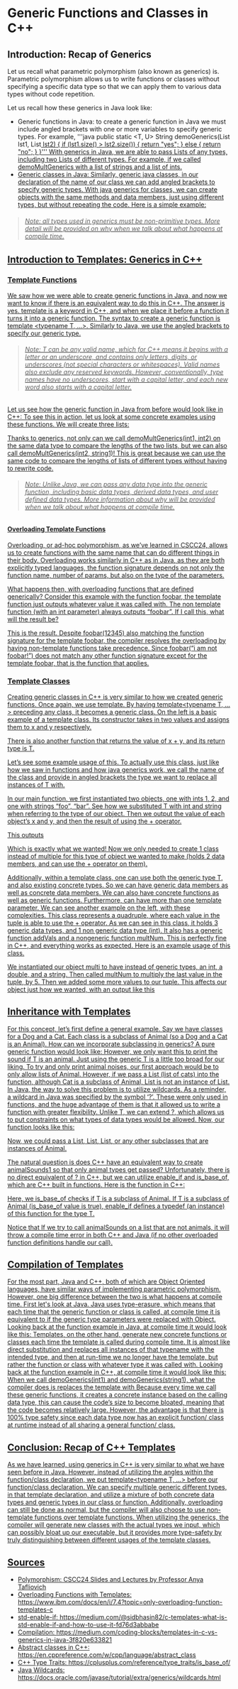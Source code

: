 # Generic Functions and Classes in C++

## Introduction: Recap of Generics

Let us recall what parametric polymorphism (also known as generics) is. Parametric polymorphism allows us to write functions or classes without specifying a specific data type so that we can apply them to various data types without code repetition. 

Let us recall how these generics in Java look like:
- Generic functions in Java: to create a generic function in Java we must include angled brackets with one or more variables to specify generic types. For example, '''java public static <T, U> String demoGenerics(List<T> lst1, List<U> lst2) {
        if (lst1.size() > lst2.size()) {
            return "yes";
        } else {
            return "no";
        }
    }''' With generics in Java, we are able to pass Lists of any types, including two Lists of different types. For example, if we called demoMultGenerics with a list of strings and a list of ints.
- Generic classes in Java: Similarly, generic java classes, in our declaration of the name of our class we can add angled brackets to specify generic types. With java generics for classes, we can create objects with the same methods and data members, just using different types, but without repeating the code. Here is a simple example:

>###### *Note: all types used in generics must be non-primitive types. More detail will be provided on why when we talk about what happens at compile time.*

## Introduction to Templates: Generics in C++

### Template Functions

We saw how we were able to create generic functions in Java, and now we want to know if there is an equivalent way to do this in C++. The answer is yes. template is a keyword in C++, and when we place it before a function it turns it into a generic function. The syntax to create a generic function is template <typename T, …>. Similarly to Java, we use the angled brackets to specify our generic type. 

>###### *Note: T can be any valid name, which for C++ means it begins with a letter or an underscore, and contains only letters, digits, or underscores (not special characters or whitespaces). Valid names also exclude any reserved keywords. However, conventionally, type names have no underscores, start with a capital letter, and each new word also starts with a capital letter.*

Let us see how the generic function in Java from before would look like in C++:
To see this in action, let us look at some concrete examples using these functions. We will create three lists:

Thanks to generics, not only can we call demoMultGenerics(int1, int2) on the same data type to compare the lengths of the two lists, but we can also call demoMultGenerics(int2, string1)! This is great because we can use the same code to compare the lengths of lists of different types without having to rewrite code.

>###### *Note: Unlike Java, we can pass any data type into the generic function, including basic data types, derived data types, and user defined data types. More information about why will be provided when we talk about what happens at compile time.*

#### Overloading Template Functions
Overloading, or ad-hoc polymorphism, as we’ve learned in CSCC24, allows us to create functions with the same name that can do different things in their body. Overloading works similarly in C++ as in Java, as they are both explicitly typed languages, the function signature depends on not only the function name, number of params, but also on the type of the parameters.

What happens then, with overloading functions that are defined generically? 
Consider this example with the function foobar, the template function just outputs whatever value it was called with. The non template function (with an int parameter) always outputs  “foobar”. If I call this, what will the result be?

This is the result. Despite foobar(12345) also matching the function signature for the template foobar, the compiler resolves the overloading by having non-template functions take precedence. Since foobar(“i am not foobar!”) does not match any other function signature except for the template foobar, that is the function that applies.

### Template Classes
Creating generic classes in C++ is very similar to how we created generic functions. Once again, we use template. By having template<typename T, …> preceding any class, it becomes a generic class. 
On the left is a basic example of a template class. Its constructor takes in two values and assigns them to x and y respectively. 

There is also another function that returns the value of x + y, and its return type is T. 

Let’s see some example usage of this. To actually use this class, just like how we saw in functions and how java generics work, we call the name of the class and provide in angled brackets the type we want to replace all instances of T with.

In our main function, we first instantiated two objects, one with ints 1, 2, and one with strings “foo”, “bar”. See how we substituted T with int and string when referring to the type of our object. 
Then we output the value of each object’s x and y, and then the result of using the + operator. 

This outputs

Which is exactly what we wanted! Now we only needed to create 1 class instead of multiple for this type of object we wanted to make (holds 2 data members, and can use the + operator on them).

Additionally, within a template class, one can use both the generic type T, and also existing concrete types. So we can have generic data members as well as concrete data members. We can also have concrete functions as well as generic functions. Furthermore, can have more than one template parameter. We can see another example on the left, with these complexities. This class represents a quadruple, where each value in the tuple is able to use the + operator. 
As we can see in this class, it holds 3 generic data types, and 1 non generic data type (int). It also has a generic function addVals and a nongeneric function multNum. This is perfectly fine in C++, and everything works as expected. Here is an example usage of this class.

We instantiated our object multi to have instead of generic types, an int, a double, and a string. Then called multNum to multiply the last value in the tuple, by 5. Then we added some more values to our tuple. This affects our object just how we wanted, with an output like this

## Inheritance with Templates
For this concept, let’s first define a general example. Say we have classes for a Dog and a Cat. Each class is a subclass of Animal (so a Dog and a Cat is an Animal). How can we incorporate subclassing in generics?
A pure generic function would look like:
However, we only want this to print the sound if T is an animal. Just using the generic T is a little too broad for our liking. To try and only print animal noises, our first approach would be to only allow lists of Animal.
However, if we pass a List<Cat> (list of cats) into the function, although Cat is a subclass of Animal, List<Cat> is not an instance of List<Animal>. In Java, the way to solve this problem is to utilize wildcards. As a reminder, a wildcard in Java was specified by the symbol ‘?’. These were only used in functions, and the huge advantage of them is that it allowed us to write a function with greater flexibility. Unlike T, we can extend ?, which allows us to put constraints on what types of data types would be allowed. Now, our function looks like this:

Now, we could pass a List<Cat>, List<Dog>, List<Animal>, or any other subclasses that are instances of Animal.

The natural question is does C++ have an equivalent way to create animalSounds1 so that only animal types get passed? Unfortunately, there is no direct equivalent of ? in C++, but we can utilize enable_if and is_base_of, which are C++ built in functions. Here is the function in C++:

Here, we is_base_of checks if T is a subclass of Animal. If T is a subclass of Animal (is_base_of value is true), enable_if defines a typedef (an instance) of this function for the type T. 

Notice that If we try to call animalSounds on a list that are not animals, it will throw a compile time error in both C++ and Java (if no other overloaded function definitions handle our call). 

## Compilation of Templates
For the most part, Java and C++, both of which are Object Oriented languages, have similar ways of implementing parametric polymorphism. However, one big difference between the two is what happens at compile time.
First let's look at Java. Java uses type-erasure, which means that each time that the generic function or class is called, at compile time it is equivalent to if the generic type parameters were replaced with Object. Looking back at the function example in Java, at compile time it would look like this:
Templates, on the other hand, generate new concrete functions or classes each time the template is called during compile time. It is almost like direct substitution and replaces all instances of that typename with the intended type, and then at run-time we no longer have the template, but rather the function or class with whatever type it was called with. Looking back at the function example in C++, at compile time it would look like this:
When we call demoGenerics(int1) and demoGenerics(string1), what the compiler does is replaces the template with
Because every time we call these generic functions, it creates a concrete instance based on the calling data type, this can cause the code’s size to become bloated, meaning that the code becomes relatively large. However, the advantage is that there is 100% type safety since each data type now has an explicit function/ class at runtime instead of all sharing a general function/ class.

## Conclusion: Recap of C++ Templates
As we have learned, using generics in C++ is very similar to what we have seen before in Java. However, instead of utilizing the angles within the function/class declaration, we put template<typename T, …> before our function/class declaration. We can specify multiple generic different types, in that template declaration, and utilize a mixture of both concrete data types and generic types in our class or function.  Additionally, overloading can still be done as normal, but the compiler will also choose to use non-template functions over template functions. When utilizing the generics, the compiler will generate new classes with the actual types we input, which can possibly bloat up our executable, but it provides more type-safety by truly distinguishing between different usages of the template classes.

## Sources
- Polymorphism: CSCC24 Slides and Lectures by Professor Anya Tafliovich
- Overloading Functions with Templates: https://www.ibm.com/docs/en/i/7.4?topic=only-overloading-function-templates-c
- std-enable-if: https://medium.com/@sidbhasin82/c-templates-what-is-std-enable-if-and-how-to-use-it-fd76d3abbabe
- Compilation: https://medium.com/coding-blocks/templates-in-c-vs-generics-in-java-3f820e633821
- Abstract classes in C++: https://en.cppreference.com/w/cpp/language/abstract_class
- C++ Type Traits: https://cplusplus.com/reference/type_traits/is_base_of/
- Java Wildcards: https://docs.oracle.com/javase/tutorial/extra/generics/wildcards.html


